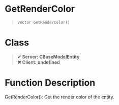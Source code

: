 # GetRenderColor
> `Vector GetRenderColor()`
# Class
> __✔ Server: CBaseModelEntity__  
> __✖ Client: undefined__  
# Function Description
GetRenderColor(): Get the render color of the entity.
